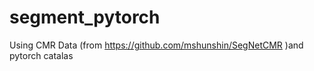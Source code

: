 # segment_pytorch
Using CMR Data (from https://github.com/mshunshin/SegNetCMR
)and pytorch catalas

